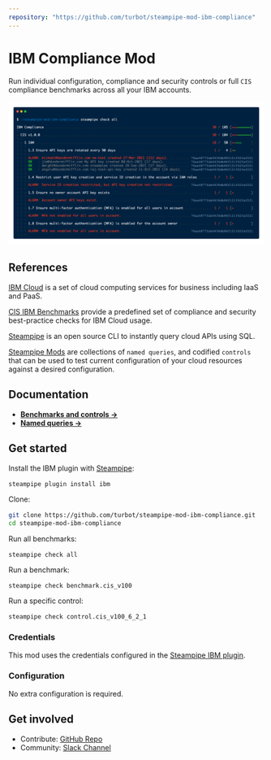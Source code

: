 ```yaml
---
repository: "https://github.com/turbot/steampipe-mod-ibm-compliance"
---
```


# IBM Compliance Mod

Run individual configuration, compliance and security controls or full `CIS` compliance benchmarks across all your IBM accounts.

![image](https://raw.githubusercontent.com/turbot/steampipe-mod-ibm-compliance/main/docs/ibm_compliance_terminal.png)

## References

[IBM Cloud](https://www.ibm.com/cloud) is a set of cloud computing services for business including IaaS and PaaS.

[CIS IBM Benchmarks](https://www.cisecurity.org/benchmark/ibm/) provide a predefined set of compliance and security best-practice checks for IBM Cloud usage.

[Steampipe](https://steampipe.io) is an open source CLI to instantly query cloud APIs using SQL.

[Steampipe Mods](https://steampipe.io/docs/steampipe-mods/) are collections of `named queries`, and codified `controls` that can be used to test current configuration of your cloud resources against a desired configuration.

## Documentation

- **[Benchmarks and controls →](https://hub.steampipe.io/mods/turbot/ibm_compliance/controls)**
- **[Named queries →](https://hub.steampipe.io/mods/turbot/ibm_compliance/queries)**

## Get started

Install the IBM plugin with [Steampipe](https://steampipe.io):

```shell
steampipe plugin install ibm
```

Clone:

```sh
git clone https://github.com/turbot/steampipe-mod-ibm-compliance.git
cd steampipe-mod-ibm-compliance
```

Run all benchmarks:

```shell
steampipe check all
```

Run a benchmark:

```shell
steampipe check benchmark.cis_v100
```

Run a specific control:

```shell
steampipe check control.cis_v100_6_2_1
```

### Credentials

This mod uses the credentials configured in the [Steampipe IBM plugin](https://hub.steampipe.io/plugins/turbot/ibm).

### Configuration

No extra configuration is required.

## Get involved

- Contribute: [GitHub Repo](https://github.com/turbot/steampipe-mod-ibm-compliance)
- Community: [Slack Channel](https://join.slack.com/t/steampipe/shared_invite/zt-oij778tv-lYyRTWOTMQYBVAbtPSWs3g)
